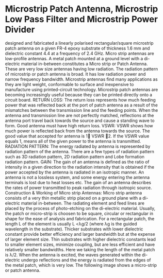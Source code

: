 # Microstrip Patch Antenna, Microstrip Low Pass Filter and Microstrip Power Divider

designed and fabricated a linearly polarised rectangular/square microstrip patch antenna on a given FR-4 epoxy substrate of thickness 1.6 mm and dielectric constant 4.4 at a frequency of 2.4 GHz.
Micro strip antennas are low-profile antennas. A metal patch mounted at a ground level with a di-electric material in-between constitutes a Micro strip or Patch Antenna. These are very low size antennas having low radiation. The radiation pattern of microstrip or patch antenna is broad. It has low radiation power and narrow frequency bandwidth. Microstrip antennas find many applications as they are light weight, conformable to surface and inexpensive to manufacture using printed-circuit technology. Microstrip patch antennas are becoming increasingly useful because they can be printed directly onto a circuit board.
RETURN LOSS: The return loss represents how much feeding power that was reflected back at the port of patch antenna as a result of the mismatches between the transmission line and the feeding points. When the antenna and transmission line are not perfectly matched, reflections at the antenna port travel back towards the source and cause a standing wave to form. Good antenna must have high return loss.
VSWR: VSWR shows how much power is reflected back from the antenna towards the source. The good value that accepted for antenna is 1 VSWR 2. If the VSWR value equals 1, means all of the given power to the antenna is transmitted.
RADIATION PATTERN: The energy radiated by antenna is represented by radiation pattern of the antenna. There are a few types of radiation pattern such as 3D radiation pattern, 2D radiation pattern and Lobe formation radiation pattern.
GAIN: The gain of an antenna is defined as the ratio of intensity in a given direction to the radiation intensity that is obtained if the power accepted by the antenna is radiated in an isotropic manner. An antenna is not a lossless system, and some energy entering the antenna terminals is lost due to heat losses etc. The gain of an antenna describes the rates of power transmitted to peak radiation through isotropic source.
Construction & Working of Micro strip Antennas: Micro strip antenna consists of a very thin metallic strip placed on a ground plane with a di-electric material in-between. The radiating element and feed lines are placed by the process of photo-etching on the di-electric material. Usually, the patch or micro-strip is choosen to be square, circular or rectangular in shape for the ease of analysis and fabrication.
For a rectangular patch, the length L of the element is usually L <λg/2 (where λg is the guided wavelength in the substrate). Thicker substrates with lower dielectric constant provide better efficiency and larger bandwidth but at the expense of larger element size. Thin substrates with higher dielectric constants lead to smaller element sizes, minimize coupling, but are less efficient and have relatively smaller bandwidths. Here we taking the length of the metal patch is λ/2. When the antenna is excited, the waves generated within the di-electric undergo reflections and the energy is radiated from the edges of the metal patch, which is very low. The following image shows a micro-strip or patch antenna.<br><br><br><br><br><br>
